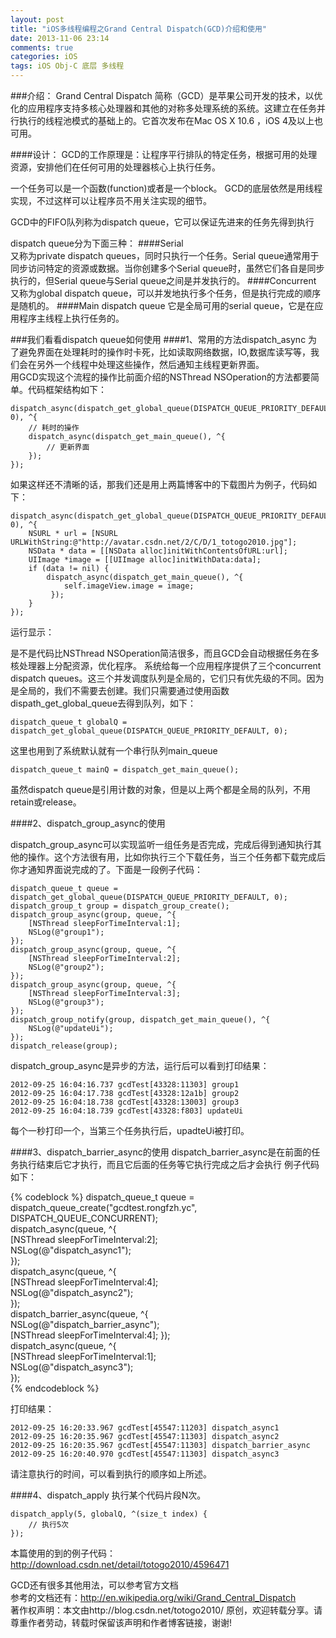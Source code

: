 ```yaml
---
layout: post
title: "iOS多线程编程之Grand Central Dispatch(GCD)介绍和使用"
date: 2013-11-06 23:14
comments: true
categories: iOS
tags: iOS Obj-C 底层 多线程
---
```

###介绍：
Grand Central Dispatch 简称（GCD）是苹果公司开发的技术，以优化的应用程序支持多核心处理器和其他的对称多处理系统的系统。这建立在任务并行执行的线程池模式的基础上的。它首次发布在Mac OS X 10.6 ，iOS 4及以上也可用。

####设计：
GCD的工作原理是：让程序平行排队的特定任务，根据可用的处理资源，安排他们在任何可用的处理器核心上执行任务。

一个任务可以是一个函数(function)或者是一个block。 GCD的底层依然是用线程实现，不过这样可以让程序员不用关注实现的细节。  

GCD中的FIFO队列称为dispatch queue，它可以保证先进来的任务先得到执行

dispatch queue分为下面三种：
####Serial	     
又称为private dispatch queues，同时只执行一个任务。Serial queue通常用于同步访问特定的资源或数据。当你创建多个Serial queue时，虽然它们各自是同步执行的，但Serial queue与Serial queue之间是并发执行的。
####Concurrent	
又称为global dispatch queue，可以并发地执行多个任务，但是执行完成的顺序是随机的。
####Main dispatch queue	
它是全局可用的serial queue，它是在应用程序主线程上执行任务的。

<!--more-->

###我们看看dispatch queue如何使用
####1、常用的方法dispatch_async
为了避免界面在处理耗时的操作时卡死，比如读取网络数据，IO,数据库读写等，我们会在另外一个线程中处理这些操作，然后通知主线程更新界面。  
用GCD实现这个流程的操作比前面介绍的NSThread  NSOperation的方法都要简单。代码框架结构如下：

```
dispatch_async(dispatch_get_global_queue(DISPATCH_QUEUE_PRIORITY_DEFAULT, 0), ^{  
    // 耗时的操作  
    dispatch_async(dispatch_get_main_queue(), ^{  
        // 更新界面  
    });  
});
```
  
如果这样还不清晰的话，那我们还是用上两篇博客中的下载图片为例子，代码如下：
```
dispatch_async(dispatch_get_global_queue(DISPATCH_QUEUE_PRIORITY_DEFAULT, 0), ^{  
    NSURL * url = [NSURL URLWithString:@"http://avatar.csdn.net/2/C/D/1_totogo2010.jpg"];  
    NSData * data = [[NSData alloc]initWithContentsOfURL:url];  
    UIImage *image = [[UIImage alloc]initWithData:data];  
    if (data != nil) {  
        dispatch_async(dispatch_get_main_queue(), ^{  
            self.imageView.image = image;  
         });  
    }  
});  
```

运行显示：

是不是代码比NSThread  NSOperation简洁很多，而且GCD会自动根据任务在多核处理器上分配资源，优化程序。
系统给每一个应用程序提供了三个concurrent dispatch queues。这三个并发调度队列是全局的，它们只有优先级的不同。因为是全局的，我们不需要去创建。我们只需要通过使用函数dispath_get_global_queue去得到队列，如下：

```
dispatch_queue_t globalQ = dispatch_get_global_queue(DISPATCH_QUEUE_PRIORITY_DEFAULT, 0);    
```

这里也用到了系统默认就有一个串行队列main_queue

```
dispatch_queue_t mainQ = dispatch_get_main_queue();    
```

虽然dispatch queue是引用计数的对象，但是以上两个都是全局的队列，不用retain或release。

####2、dispatch_group_async的使用

dispatch_group_async可以实现监听一组任务是否完成，完成后得到通知执行其他的操作。这个方法很有用，比如你执行三个下载任务，当三个任务都下载完成后你才通知界面说完成的了。下面是一段例子代码：

```
dispatch_queue_t queue = dispatch_get_global_queue(DISPATCH_QUEUE_PRIORITY_DEFAULT, 0);  
dispatch_group_t group = dispatch_group_create();  
dispatch_group_async(group, queue, ^{  
    [NSThread sleepForTimeInterval:1];  
    NSLog(@"group1");  
});  
dispatch_group_async(group, queue, ^{  
    [NSThread sleepForTimeInterval:2];  
    NSLog(@"group2");  
});  
dispatch_group_async(group, queue, ^{  
    [NSThread sleepForTimeInterval:3];  
    NSLog(@"group3");  
});  
dispatch_group_notify(group, dispatch_get_main_queue(), ^{  
    NSLog(@"updateUi");  
});  
dispatch_release(group);  
```

dispatch_group_async是异步的方法，运行后可以看到打印结果：

```
2012-09-25 16:04:16.737 gcdTest[43328:11303] group1
2012-09-25 16:04:17.738 gcdTest[43328:12a1b] group2
2012-09-25 16:04:18.738 gcdTest[43328:13003] group3
2012-09-25 16:04:18.739 gcdTest[43328:f803] updateUi
```

每个一秒打印一个，当第三个任务执行后，upadteUi被打印。

####3、dispatch_barrier_async的使用
dispatch_barrier_async是在前面的任务执行结束后它才执行，而且它后面的任务等它执行完成之后才会执行
例子代码如下：

{% codeblock %}
dispatch_queue_t queue = dispatch_queue_create("gcdtest.rongfzh.yc", DISPATCH_QUEUE_CONCURRENT);  
dispatch_async(queue, ^{  
    [NSThread sleepForTimeInterval:2];  
    NSLog(@"dispatch_async1");  
});  
dispatch_async(queue, ^{  
    [NSThread sleepForTimeInterval:4];  
    NSLog(@"dispatch_async2");  
});  
dispatch_barrier_async(queue, ^{  
    NSLog(@"dispatch_barrier_async");  
    [NSThread sleepForTimeInterval:4];
});  
dispatch_async(queue, ^{  
    [NSThread sleepForTimeInterval:1];  
    NSLog(@"dispatch_async3");  
});  
{% endcodeblock %}

打印结果：

```
2012-09-25 16:20:33.967 gcdTest[45547:11203] dispatch_async1
2012-09-25 16:20:35.967 gcdTest[45547:11303] dispatch_async2
2012-09-25 16:20:35.967 gcdTest[45547:11303] dispatch_barrier_async
2012-09-25 16:20:40.970 gcdTest[45547:11303] dispatch_async3
```

请注意执行的时间，可以看到执行的顺序如上所述。

####4、dispatch_apply 
执行某个代码片段N次。

```
dispatch_apply(5, globalQ, ^(size_t index) {
    // 执行5次
});
```

本篇使用的到的例子代码：http://download.csdn.net/detail/totogo2010/4596471

GCD还有很多其他用法，可以参考官方文档  
参考的文档还有：http://en.wikipedia.org/wiki/Grand_Central_Dispatch  
著作权声明：本文由http://blog.csdn.net/totogo2010/ 原创，欢迎转载分享。请尊重作者劳动，转载时保留该声明和作者博客链接，谢谢!
